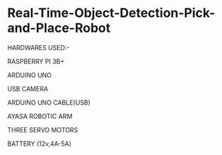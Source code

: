 # Real-Time-Object-Detection-Pick-and-Place-Robot

 HARDWARES USED:-

  RASPBERRY PI 3B+

  ARDUINO UNO

  USB CAMERA

  ARDUINO UNO CABLE(USB)

  AYASA ROBOTIC ARM

  THREE SERVO MOTORS

  BATTERY (12v,4A-5A)
